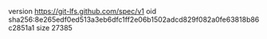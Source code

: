 version https://git-lfs.github.com/spec/v1
oid sha256:8e265edf0ed513a3eb6dfc1ff2e06b1502adcd829f082a0fe63818b86c2851a1
size 27385

